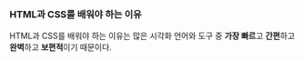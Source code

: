 ### HTML과 CSS를 배워야 하는 이유
HTML과 CSS를 배워야 하는 이유는 많은 시각화 언어와 도구 중 **가장 빠르**고 **간편**하고 **완벽**하고 **보편적**이기 때문이다.